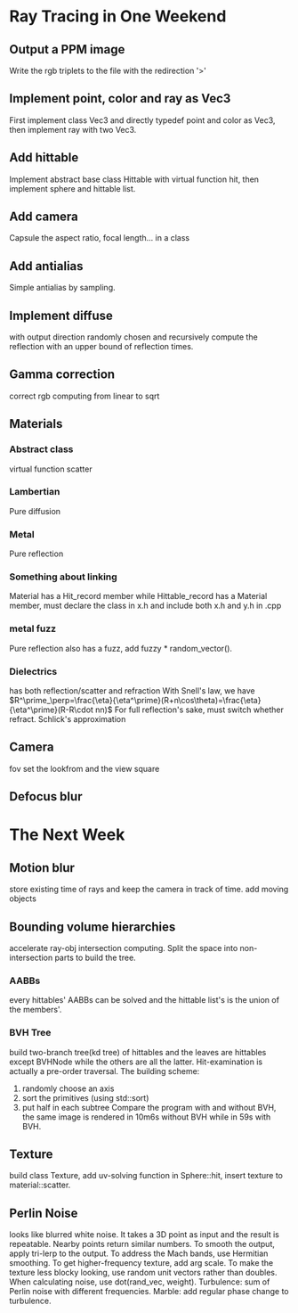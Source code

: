 # Ray Tracing in One Weekend
## Output a PPM image
Write the rgb triplets to the file with the redirection '>'
## Implement point, color and ray as Vec3
First implement class Vec3 and directly typedef point and color as Vec3, then implement ray with two Vec3.
## Add hittable
Implement abstract base class Hittable with virtual function hit, then implement sphere and hittable list.
## Add camera
Capsule the aspect ratio, focal length... in a class
## Add antialias
Simple antialias by sampling.
## Implement diffuse
with output direction randomly chosen and recursively compute the reflection with an upper bound of reflection times.
## Gamma correction
correct rgb computing from linear to sqrt
## Materials
### Abstract class
virtual function scatter
### Lambertian
Pure diffusion
### Metal
Pure reflection
### Something about linking
Material has a Hit_record member while Hittable_record has a Material member, must declare the class in x.h and include both x.h and y.h in .cpp
### metal fuzz
Pure reflection also has a fuzz, add fuzzy * random_vector().
### Dielectrics
has both reflection/scatter and refraction
With Snell's law, we have $R^\prime_\perp=\frac{\eta}{\eta^\prime}(R+n\cos\theta)=\frac{\eta}{\eta^\prime}(R-R\cdot nn)$
For full reflection's sake, must switch whether refract.
Schlick's approximation
## Camera
fov
set the lookfrom and the view square
## Defocus blur
# The Next Week
## Motion blur
store existing time of rays and keep the camera in track of time. add moving objects
## Bounding volume hierarchies
accelerate ray-obj intersection computing.
Split the space into non-intersection parts to build the tree.
### AABBs
every hittables' AABBs can be solved and the hittable list's is the union of the members'.
### BVH Tree
build two-branch tree(kd tree) of hittables and the leaves are hittables except BVHNode while the others are all the latter. Hit-examination is actually a pre-order traversal. The building scheme:
1. randomly choose an axis
2. sort the primitives (using std::sort)
3. put half in each subtree
Compare the program with and without BVH, the same image is rendered in 10m6s without BVH while in 59s with BVH.
## Texture
build class Texture, add uv-solving function in Sphere::hit, insert texture to material::scatter.
## Perlin Noise
looks like blurred white noise. It takes a 3D point as input and the result is repeatable. Nearby points return similar numbers.
To smooth the output, apply tri-lerp to the output.
To address the Mach bands, use Hermitian smoothing.
To get higher-frequency texture, add arg scale.
To make the texture less blocky looking, use random unit vectors rather than doubles. When calculating noise, use dot(rand_vec, weight).
Turbulence: sum of Perlin noise with different frequencies.
Marble: add regular phase change to turbulence.
